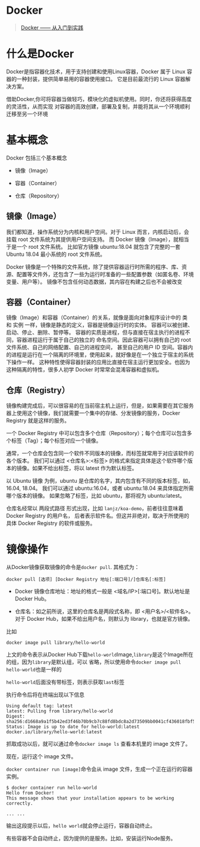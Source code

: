 # Docker

> [Docker —— 从入门到实践](https://yeasy.gitbooks.io/docker_practice/basic_concept/image.html)

# 什么是Docker
 
Docker是指容器化技术，用于支持创建和使用Linux容器，Docker 属于 Linux 容器的一种封装，提供简单易用的容器使用接口。
它是目前最流行的 Linux 容器解决方案。

借助Docker,你可将容器当做轻巧，模块化的虚拟机使用。同时，你还将获得高度的灵活性，从而实现
对容器的高效创建，部署及复制，并能将其从一个环境顺利迁移至另一个环境

# 基本概念

Docker 包括三个基本概念

- 镜像（Image）

- 容器（Container）

- 仓库（Repository）

## 镜像（Image）

我们都知道，操作系统分为内核和用户空间。对于 Linux 而言，内核启动后，会挂载 root 文件系统为其提供用户空间支持。
而 Docker 镜像（Image），就相当于是一个 root 文件系统。
比如官方镜像 ubuntu:18.04 就包含了完整的一套 Ubuntu 18.04 最小系统的 root 文件系统。

Docker 镜像是一个特殊的文件系统，除了提供容器运行时所需的程序、库、资源、配置等文件外，还包含了一些为运行时准备的一些配置参数（如匿名卷、环境变量、用户等）。
镜像不包含任何动态数据，其内容在构建之后也不会被改变

## 容器（Container）

镜像（Image）和容器（Container）的关系，就像是面向对象程序设计中的 类 和 实例 一样，镜像是静态的定义，容器是镜像运行时的实体。
容器可以被创建、启动、停止、删除、暂停等。
容器的实质是进程，但与直接在宿主执行的进程不同，容器进程运行于属于自己的独立的 命名空间。因此容器可以拥有自己的 root 文件系统、自己的网络配置、自己的进程空间，
甚至自己的用户 ID 空间。容器内的进程是运行在一个隔离的环境里，使用起来，就好像是在一个独立于宿主的系统下操作一样。
这种特性使得容器封装的应用比直接在宿主运行更加安全。也因为这种隔离的特性，很多人初学 Docker 时常常会混淆容器和虚拟机。

## 仓库（Registry）

镜像构建完成后，可以很容易的在当前宿主机上运行，但是，如果需要在其它服务器上使用这个镜像，我们就需要一个集中的存储、分发镜像的服务，Docker Registry 就是这样的服务。

一个 Docker Registry 中可以包含多个仓库（Repository）；每个仓库可以包含多个标签（Tag）；每个标签对应一个镜像。

通常，一个仓库会包含同一个软件不同版本的镜像，而标签就常用于对应该软件的各个版本。
我们可以通过 <仓库名>:<标签> 的格式来指定具体是这个软件哪个版本的镜像。如果不给出标签，将以 latest 作为默认标签。

以 Ubuntu 镜像 为例，ubuntu 是仓库的名字，其内包含有不同的版本标签，如，16.04, 18.04。
我们可以通过 ubuntu:16.04，或者 ubuntu:18.04 来具体指定所需哪个版本的镜像。
如果忽略了标签，比如 ubuntu，那将视为 ubuntu:latest。

仓库名经常以 两段式路径 形式出现，比如 `lanjz/koa-demo`，前者往往意味着 Docker Registry 的用户名，
后者表示软件名。但这并非绝对，取决于所使用的具体 Docker Registry 的软件或服务。


# 镜像操作

从Docker镜像获取镜像的命令是`docker pull`. 其格式为：

`docker pull [选项] [Docker Registry 地址[:端口号]/]仓库名[:标签]`

- Docker 镜像仓库地址：地址的格式一般是 <域名/IP>[:端口号]。默认地址是 Docker Hub。

- 仓库名：如之前所说，这里的仓库名是两段式名称，即 <用户名>/<软件名>。对于 Docker Hub，如果不给出用户名，则默认为 library，也就是官方镜像。

比如

```
docker image pull library/hello-world
```

上文的命令表示从Docker Hub下载`hello-world`Image,`library`是这个Image所在的组，因为`library`是默认组，可以
省略，所以使用命令`docker image pull hello-world`也是一样的

`hello-world`后面没有带标签，则表示获取`last`标签

执行命令后将在终端出现以下信息

```
Using default tag: latest
latest: Pulling from library/hello-world
Digest: sha256:d1668a9a1f5b42ed3f46b70b9cb7c88fd8bdc8a2d73509bb0041cf436018fbf5
Status: Image is up to date for hello-world:latest
docker.io/library/hello-world:latest
```

抓取成功以后，就可以通过命令`docker image ls`  查看本机里的 image 文件了。

现在，运行这个 image 文件。

`docker container run [image]`命令会从 image 文件，生成一个正在运行的容器实例。

```
$ docker container run hello-world
Hello from Docker!
This message shows that your installation appears to be working correctly.

... ...
```

输出这段提示以后，`hello world`就会停止运行，容器自动终止。

有些容器不会自动终止，因为提供的是服务。比如，安装运行Node服务。
